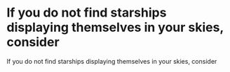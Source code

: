# If you do not find starships displaying themselves in your skies, consider

If you do not find starships displaying themselves in your skies, consider